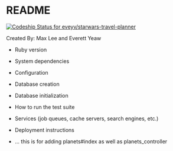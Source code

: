 # README

[![Codeship Status for eveyv/starwars-travel-planner](https://app.codeship.com/projects/9614e700-2bf0-0138-6d6a-66b98e91d9db/status?branch=master)](https://app.codeship.com/projects/384556)

Created By: Max Lee and Everett Yeaw

* Ruby version

* System dependencies

* Configuration

* Database creation

* Database initialization

* How to run the test suite

* Services (job queues, cache servers, search engines, etc.)

* Deployment instructions

* ...
this is for adding planets#index as well as planets_controller
